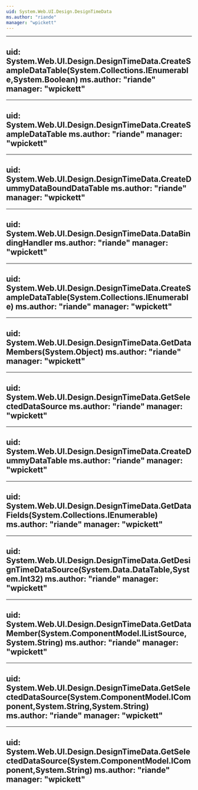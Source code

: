 ```yaml
---
uid: System.Web.UI.Design.DesignTimeData
ms.author: "riande"
manager: "wpickett"
---
```


---
uid: System.Web.UI.Design.DesignTimeData.CreateSampleDataTable(System.Collections.IEnumerable,System.Boolean)
ms.author: "riande"
manager: "wpickett"
---

---
uid: System.Web.UI.Design.DesignTimeData.CreateSampleDataTable
ms.author: "riande"
manager: "wpickett"
---

---
uid: System.Web.UI.Design.DesignTimeData.CreateDummyDataBoundDataTable
ms.author: "riande"
manager: "wpickett"
---

---
uid: System.Web.UI.Design.DesignTimeData.DataBindingHandler
ms.author: "riande"
manager: "wpickett"
---

---
uid: System.Web.UI.Design.DesignTimeData.CreateSampleDataTable(System.Collections.IEnumerable)
ms.author: "riande"
manager: "wpickett"
---

---
uid: System.Web.UI.Design.DesignTimeData.GetDataMembers(System.Object)
ms.author: "riande"
manager: "wpickett"
---

---
uid: System.Web.UI.Design.DesignTimeData.GetSelectedDataSource
ms.author: "riande"
manager: "wpickett"
---

---
uid: System.Web.UI.Design.DesignTimeData.CreateDummyDataTable
ms.author: "riande"
manager: "wpickett"
---

---
uid: System.Web.UI.Design.DesignTimeData.GetDataFields(System.Collections.IEnumerable)
ms.author: "riande"
manager: "wpickett"
---

---
uid: System.Web.UI.Design.DesignTimeData.GetDesignTimeDataSource(System.Data.DataTable,System.Int32)
ms.author: "riande"
manager: "wpickett"
---

---
uid: System.Web.UI.Design.DesignTimeData.GetDataMember(System.ComponentModel.IListSource,System.String)
ms.author: "riande"
manager: "wpickett"
---

---
uid: System.Web.UI.Design.DesignTimeData.GetSelectedDataSource(System.ComponentModel.IComponent,System.String,System.String)
ms.author: "riande"
manager: "wpickett"
---

---
uid: System.Web.UI.Design.DesignTimeData.GetSelectedDataSource(System.ComponentModel.IComponent,System.String)
ms.author: "riande"
manager: "wpickett"
---
